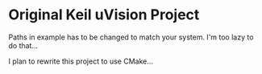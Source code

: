 # Original Keil uVision Project

Paths in example has to be changed to match your system. I'm too lazy to do that...

I plan to rewrite this project to use CMake... 
